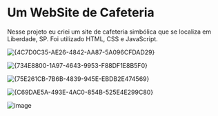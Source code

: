 <h1>Um WebSite de Cafeteria</h1>

<p>Nesse projeto eu criei um site de cafeteria simbólica que se localiza em Liberdade, SP.
Foi utilizado HTML, CSS e JavaScript.</p>

![{4C7D0C35-AE26-4842-AA87-5A096CFDAD29}](https://github.com/user-attachments/assets/b966ab6f-24b7-4970-974b-d007fef74467)

![{734E8800-1A97-4643-9953-F88DF1E8B5F0}](https://github.com/user-attachments/assets/ebfa8bd9-c1ca-40ea-b171-cb3dacb2044f)

![{75E261CB-7B6B-4839-945E-EBDB2E474569}](https://github.com/user-attachments/assets/59eb39bd-dae2-4c7b-9969-27ca3b6f5e6b)

![{C69DAE5A-493E-4AC0-854B-525E4E299C80}](https://github.com/user-attachments/assets/005ced4f-4989-484b-bd9f-5118ea859610)

![image](https://github.com/user-attachments/assets/3ae433ae-6b4d-4721-adeb-296bce1a7b2b)
